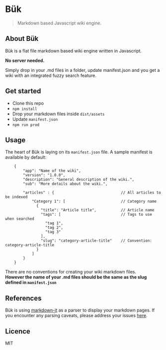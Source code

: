 # Bük

> Markdown based Javascript wiki engine.

## About Bük

Bük is a flat file markdown based wiki engine written in Javascript.  

**No server needed.**

Simply drop in your .md files in a folder, update manifest.json and you get a wiki with an integrated fuzzy search feature.

## Get started

* Clone this repo
* `npm install`
* Drop your markdown files inside `dist/assets`
* Update `manifest.json`
* `npm run prod`

## Usage
The heart of Bük is laying on its `manifest.json` file. A sample manifest is available by default:
```
    {
        "app": "Name of the wiki",
        "version": "1.0.0",
        "description": "General description of the wiki.",
        "sub": "More details about the wiki.",

        "articles" : {                              // All articles to be indexed
            "Category 1": [                         // Category name
              {
                "title": "Article title",           // Article name
                "tags": [                           // Tags to use when searched
                  "tag 1",
                  "tag 2",
                  "tag 3"
                ],
                "slug": "category-article-title"    // Convention: category-article-title
              }
            ]
        }
    }
```

There are no conventions for creating your wiki markdown files.  
**However the name of your .md files should be the same as the slug defined in `manifest.json`**

## References
Bük is using [markdown-it](https://github.com/markdown-it/markdown-it) as a parser to display your markdown pages. If you encounter any parsing caveats, please address your issues [here](https://github.com/markdown-it/markdown-it/issues).  

## Licence
MIT



